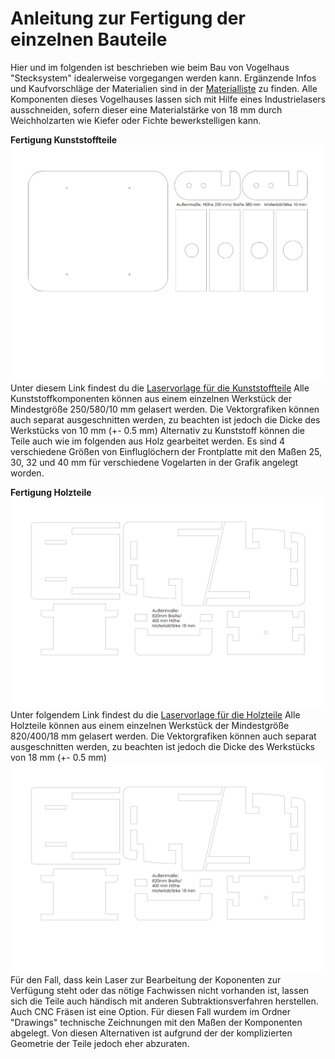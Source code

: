 # Anleitung zur Fertigung der einzelnen Bauteile

Hier und im folgenden ist beschrieben wie beim Bau von Vogelhaus "Stecksystem" idealerweise vorgegangen werden kann. Ergänzende Infos und Kaufvorschläge der Materialien sind in der [Materialliste](../Drawings/Materialliste_Stecksystem.pdf) zu finden. Alle Komponenten dieses Vogelhauses lassen sich mit Hilfe eines Industrielasers ausschneiden, sofern dieser eine Materialstärke von 18 mm durch Weichholzarten wie Kiefer oder Fichte bewerkstelligen kann. 

__Fertigung Kunststoffteile__
![](L1.png)
Unter diesem Link findest du die [Laservorlage für die Kunststoffteile](../Drawings/Stecksystem_Laservorlage_Kunststoffteile.svg) Alle Kunststoffkomponenten können aus einem einzelnen Werkstück der Mindestgröße 250/580/10 mm gelasert werden. Die Vektorgrafiken können auch separat ausgeschnitten werden, zu beachten ist jedoch die Dicke des Werkstücks von 10 mm (+- 0.5 mm) Alternativ zu Kunststoff können die Teile auch wie im folgenden aus Holz gearbeitet werden. Es sind 4 verschiedene Größen von Einfluglöchern der Frontplatte mit den Maßen 25, 30, 32 und 40 mm für verschiedene Vogelarten in der Grafik angelegt worden.  

__Fertigung Holzteile__
![](L2.png)
Unter folgendem Link findest du die  [Laservorlage für die Holzteile](../Drawings/Stecksystem_Laservorlage_Holzteile.svg) Alle Holzteile können aus einem einzelnen Werkstück der Mindestgröße 820/400/18 mm gelasert werden. Die Vektorgrafiken können auch separat ausgeschnitten werden, zu beachten ist jedoch die Dicke des Werkstücks von 18 mm (+- 0.5 mm)  
![](L2.png)
Für den Fall, dass kein Laser zur Bearbeitung der Koponenten zur Verfügung steht oder das nötige Fachwissen nicht vorhanden ist, lassen sich die Teile auch händisch mit anderen Subtraktionsverfahren herstellen. Auch CNC Fräsen ist eine Option. Für diesen Fall wurdem im Ordner "Drawings" technische Zeichnungen mit den Maßen der Komponenten abgelegt. Von diesen Alternativen ist aufgrund der der komplizierten Geometrie der Teile jedoch eher abzuraten.  


